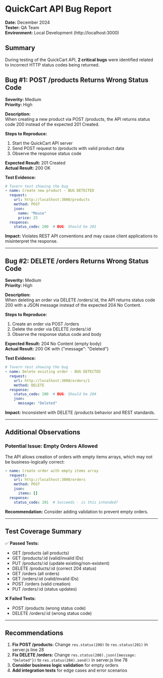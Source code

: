 # QuickCart API Bug Report

**Date:** December 2024  
**Tester:** QA Team  
**Environment:** Local Development (http://localhost:3000)

## Summary
During testing of the QuickCart API, **2 critical bugs** were identified related to incorrect HTTP status codes being returned.

## Bug #1: POST /products Returns Wrong Status Code

**Severity:** Medium  
**Priority:** High  

**Description:**  
When creating a new product via POST /products, the API returns status code 200 instead of the expected 201 Created.

**Steps to Reproduce:**
1. Start the QuickCart API server
2. Send POST request to /products with valid product data
3. Observe the response status code

**Expected Result:** 201 Created  
**Actual Result:** 200 OK  

**Test Evidence:**
```yaml
# Tavern test showing the bug
- name: Create new product - BUG DETECTED
  request:
    url: http://localhost:3000/products
    method: POST
    json:
      name: "Mouse"
      price: 25
  response:
    status_code: 200  # BUG: Should be 201
```

**Impact:** Violates REST API conventions and may cause client applications to misinterpret the response.

---

## Bug #2: DELETE /orders Returns Wrong Status Code

**Severity:** Medium  
**Priority:** High  

**Description:**  
When deleting an order via DELETE /orders/:id, the API returns status code 200 with a JSON message instead of the expected 204 No Content.

**Steps to Reproduce:**
1. Create an order via POST /orders
2. Delete the order via DELETE /orders/:id
3. Observe the response status code and body

**Expected Result:** 204 No Content (empty body)  
**Actual Result:** 200 OK with {"message": "Deleted"}  

**Test Evidence:**
```yaml
# Tavern test showing the bug
- name: Delete existing order - BUG DETECTED
  request:
    url: http://localhost:3000/orders/1
    method: DELETE
  response:
    status_code: 200  # BUG: Should be 204
    json:
      message: "Deleted"
```

**Impact:** Inconsistent with DELETE /products behavior and REST standards.

---

## Additional Observations

### Potential Issue: Empty Orders Allowed
The API allows creation of orders with empty items arrays, which may not be business-logically correct:

```yaml
- name: Create order with empty items array
  request:
    url: http://localhost:3000/orders
    method: POST
    json:
      items: []
  response:
    status_code: 201  # Succeeds - is this intended?
```

**Recommendation:** Consider adding validation to prevent empty orders.

---

## Test Coverage Summary

✅ **Passed Tests:**
- GET /products (all products)
- GET /products/:id (valid/invalid IDs)
- PUT /products/:id (update existing/non-existent)
- DELETE /products/:id (correct 204 status)
- GET /orders (all orders)
- GET /orders/:id (valid/invalid IDs)
- POST /orders (valid creation)
- PUT /orders/:id (status updates)

❌ **Failed Tests:**
- POST /products (wrong status code)
- DELETE /orders/:id (wrong status code)

---

## Recommendations

1. **Fix POST /products:** Change `res.status(200)` to `res.status(201)` in server.js line 28
2. **Fix DELETE /orders:** Change `res.status(200).json({message: "Deleted"})` to `res.status(204).send()` in server.js line 78
3. **Consider business logic validation** for empty orders
4. **Add integration tests** for edge cases and error scenarios